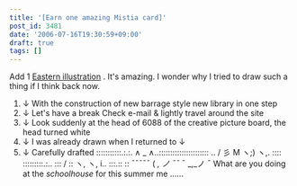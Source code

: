 ```yaml
---
title: '[Earn one amazing Mistia card]'
post_id: 3481
date: '2006-07-16T19:30:59+09:00'
draft: true
tags: []
---
```


Add 1 [Eastern illustration](https://danmaq.com/3480) . It's amazing. I wonder why I tried to draw such a thing if I think back now.

1.  ↓ With the construction of new barrage style new library in one step
2.  ↓ Let's have a break Check e-mail & lightly travel around the site
3.  ↓ Look suddenly at the head of 6088 of the creative picture board, the head turned white
4.  ↓ I was already drawn when I returned to ↓
5.  ↓ Carefully drafted :::::::::::.:.:. ∧ _ ∧..:::::::::::::::::::::: .. / 彡 M ヽ;) ヽ,. :::: :::::::::.:.. ::: / :: ヽ, ヽ, i.. :::.:: :: ¯¯¯¯¯ ( _, ノ ¯¯_ ¯ _,_ノ ¯ What are you doing at the _schoolhouse_ for this summer me ......
